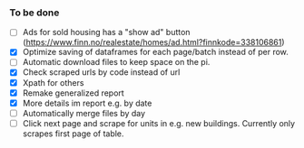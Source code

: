
### To be done
- [ ] Ads for sold housing has a "show ad" button (https://www.finn.no/realestate/homes/ad.html?finnkode=338106861)
- [x] Optimize saving of dataframes for each page/batch instead of per row.
- [ ] Automatic download files to keep space on the pi.
- [x] Check scraped urls by code instead of url
- [x] Xpath for others
- [x] Remake generalized report
- [x] More details im report e.g. by date
- [ ] Automatically merge files by day
- [ ] Click next page and scrape for units in e.g. new buildings. Currently only scrapes first page of table.